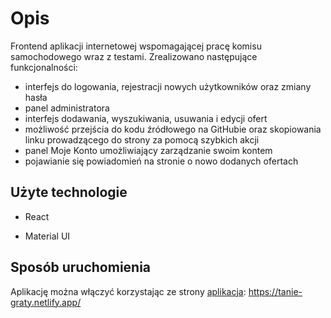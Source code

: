 # Opis

Frontend aplikacji internetowej wspomagającej pracę komisu samochodowego wraz z testami. Zrealizowano następujące funkcjonalności:
 * interfejs do logowania, rejestracji nowych użytkowników oraz zmiany hasła
 * panel administratora
 * interfejs dodawania, wyszukiwania, usuwania i edycji ofert
 * możliwość przejścia do kodu źródłowego na GitHubie oraz skopiowania linku prowadzącego do strony za pomocą szybkich akcji
 * panel Moje Konto umożliwiający zarządzanie swoim kontem
 * pojawianie się powiadomień na stronie o nowo dodanych ofertach
## Użyte technologie

* React

* Material UI
## Sposób uruchomienia
Aplikację można włączyć korzystając ze strony [aplikacja](https://tanie-graty.netlify.app/): https://tanie-graty.netlify.app/